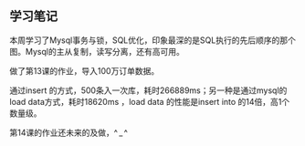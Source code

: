 ## 学习笔记

本周学习了Mysql事务与锁，SQL优化，印象最深的是SQL执行的先后顺序的那个图。Mysql的主从复制，读写分离，还有高可用。

做了第13课的作业，导入100万订单数据。

通过insert 的方式，500条入一次库，耗时266889ms；另一种是通过mysql的load data方式，耗时18620ms ，load data 的性能是insert into 的14倍，高1个数量级。

第14课的作业还未来的及做，^ _ ^



